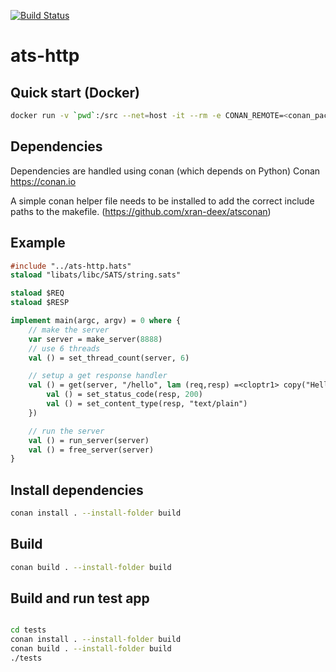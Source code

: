 [![Build Status](https://cloud.drone.io/api/badges/xran-deex/ats-http/status.svg)](https://cloud.drone.io/xran-deex/ats-http)

# ats-http

## Quick start (Docker)
```bash
docker run -v `pwd`:/src --net=host -it --rm -e CONAN_REMOTE=<conan_package_url> xrandeex/ats2:0.4.2 "conan install . -if build && conan build . -if build"
```

## Dependencies
Dependencies are handled using conan (which depends on Python)
Conan https://conan.io

A simple conan helper file needs to be installed to add the correct include paths to the makefile. (https://github.com/xran-deex/atsconan)

## Example
``` ats
#include "../ats-http.hats"
staload "libats/libc/SATS/string.sats"

staload $REQ
staload $RESP

implement main(argc, argv) = 0 where {
    // make the server
    var server = make_server(8888)
    // use 6 threads
    val () = set_thread_count(server, 6)

    // setup a get response handler
    val () = get(server, "/hello", lam (req,resp) =<cloptr1> copy("Hello World") where {
        val () = set_status_code(resp, 200)
        val () = set_content_type(resp, "text/plain")
    })

    // run the server
    val () = run_server(server)
    val () = free_server(server)
}
```
## Install dependencies
``` bash
conan install . --install-folder build
```

## Build
``` bash
conan build . --install-folder build
```

## Build and run test app
``` bash

cd tests
conan install . --install-folder build
conan build . --install-folder build
./tests

```
